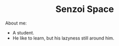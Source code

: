 <div align="center">
  <h1>Senzoi Space</h1>
</div>

About me:

- A student.
- He like to learn, but his lazyness still around him.
